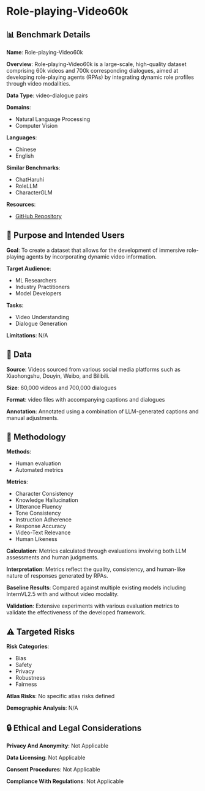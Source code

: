 # Role-playing-Video60k

## 📊 Benchmark Details

**Name**: Role-playing-Video60k

**Overview**: Role-playing-Video60k is a large-scale, high-quality dataset comprising 60k videos and 700k corresponding dialogues, aimed at developing role-playing agents (RPAs) by integrating dynamic role profiles through video modalities.

**Data Type**: video-dialogue pairs

**Domains**:
- Natural Language Processing
- Computer Vision

**Languages**:
- Chinese
- English

**Similar Benchmarks**:
- ChatHaruhi
- RoleLLM
- CharacterGLM

**Resources**:
- [GitHub Repository](https://github.com/zxqSled/Video2Roleplay)

## 🎯 Purpose and Intended Users

**Goal**: To create a dataset that allows for the development of immersive role-playing agents by incorporating dynamic video information.

**Target Audience**:
- ML Researchers
- Industry Practitioners
- Model Developers

**Tasks**:
- Video Understanding
- Dialogue Generation

**Limitations**: N/A

## 💾 Data

**Source**: Videos sourced from various social media platforms such as Xiaohongshu, Douyin, Weibo, and Bilibili.

**Size**: 60,000 videos and 700,000 dialogues

**Format**: video files with accompanying captions and dialogues

**Annotation**: Annotated using a combination of LLM-generated captions and manual adjustments.

## 🔬 Methodology

**Methods**:
- Human evaluation
- Automated metrics

**Metrics**:
- Character Consistency
- Knowledge Hallucination
- Utterance Fluency
- Tone Consistency
- Instruction Adherence
- Response Accuracy
- Video-Text Relevance
- Human Likeness

**Calculation**: Metrics calculated through evaluations involving both LLM assessments and human judgments.

**Interpretation**: Metrics reflect the quality, consistency, and human-like nature of responses generated by RPAs.

**Baseline Results**: Compared against multiple existing models including InternVL2.5 with and without video modality.

**Validation**: Extensive experiments with various evaluation metrics to validate the effectiveness of the developed framework.

## ⚠️ Targeted Risks

**Risk Categories**:
- Bias
- Safety
- Privacy
- Robustness
- Fairness

**Atlas Risks**:
No specific atlas risks defined

**Demographic Analysis**: N/A

## 🔒 Ethical and Legal Considerations

**Privacy And Anonymity**: Not Applicable

**Data Licensing**: Not Applicable

**Consent Procedures**: Not Applicable

**Compliance With Regulations**: Not Applicable

